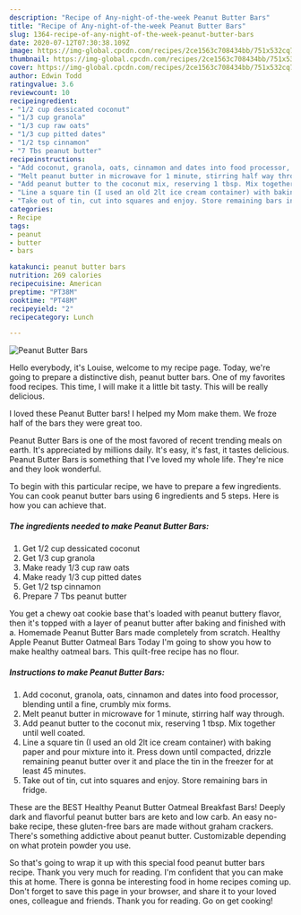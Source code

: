 ```yaml
---
description: "Recipe of Any-night-of-the-week Peanut Butter Bars"
title: "Recipe of Any-night-of-the-week Peanut Butter Bars"
slug: 1364-recipe-of-any-night-of-the-week-peanut-butter-bars
date: 2020-07-12T07:30:38.109Z
image: https://img-global.cpcdn.com/recipes/2ce1563c708434bb/751x532cq70/peanut-butter-bars-recipe-main-photo.jpg
thumbnail: https://img-global.cpcdn.com/recipes/2ce1563c708434bb/751x532cq70/peanut-butter-bars-recipe-main-photo.jpg
cover: https://img-global.cpcdn.com/recipes/2ce1563c708434bb/751x532cq70/peanut-butter-bars-recipe-main-photo.jpg
author: Edwin Todd
ratingvalue: 3.6
reviewcount: 10
recipeingredient:
- "1/2 cup dessicated coconut"
- "1/3 cup granola"
- "1/3 cup raw oats"
- "1/3 cup pitted dates"
- "1/2 tsp cinnamon"
- "7 Tbs peanut butter"
recipeinstructions:
- "Add coconut, granola, oats, cinnamon and dates into food processor, blending until a fine, crumbly mix forms."
- "Melt peanut butter in microwave for 1 minute, stirring half way through."
- "Add peanut butter to the coconut mix, reserving 1 tbsp. Mix together until well coated."
- "Line a square tin (I used an old 2lt ice cream container) with baking paper and pour mixture into it. Press down until compacted, drizzle remaining peanut butter over it and place the tin in the freezer for at least 45 minutes."
- "Take out of tin, cut into squares and enjoy. Store remaining bars in fridge."
categories:
- Recipe
tags:
- peanut
- butter
- bars

katakunci: peanut butter bars 
nutrition: 269 calories
recipecuisine: American
preptime: "PT38M"
cooktime: "PT48M"
recipeyield: "2"
recipecategory: Lunch

---
```



![Peanut Butter Bars](https://img-global.cpcdn.com/recipes/2ce1563c708434bb/751x532cq70/peanut-butter-bars-recipe-main-photo.jpg)

Hello everybody, it's Louise, welcome to my recipe page. Today, we're going to prepare a distinctive dish, peanut butter bars. One of my favorites food recipes. This time, I will make it a little bit tasty. This will be really delicious.

I loved these Peanut Butter bars! I helped my Mom make them. We froze half of the bars they were great too.

Peanut Butter Bars is one of the most favored of recent trending meals on earth. It's appreciated by millions daily. It's easy, it's fast, it tastes delicious. Peanut Butter Bars is something that I've loved my whole life. They're nice and they look wonderful.


To begin with this particular recipe, we have to prepare a few ingredients. You can cook peanut butter bars using 6 ingredients and 5 steps. Here is how you can achieve that.

<!--inarticleads1-->

##### The ingredients needed to make Peanut Butter Bars:

1. Get 1/2 cup dessicated coconut
1. Get 1/3 cup granola
1. Make ready 1/3 cup raw oats
1. Make ready 1/3 cup pitted dates
1. Get 1/2 tsp cinnamon
1. Prepare 7 Tbs peanut butter


You get a chewy oat cookie base that&#39;s loaded with peanut buttery flavor, then it&#39;s topped with a layer of peanut butter after baking and finished with a. Homemade Peanut Butter Bars made completely from scratch. Healthy Apple Peanut Butter Oatmeal Bars Today I&#39;m going to show you how to make healthy oatmeal bars. This quilt-free recipe has no flour. 

<!--inarticleads2-->

##### Instructions to make Peanut Butter Bars:

1. Add coconut, granola, oats, cinnamon and dates into food processor, blending until a fine, crumbly mix forms.
1. Melt peanut butter in microwave for 1 minute, stirring half way through.
1. Add peanut butter to the coconut mix, reserving 1 tbsp. Mix together until well coated.
1. Line a square tin (I used an old 2lt ice cream container) with baking paper and pour mixture into it. Press down until compacted, drizzle remaining peanut butter over it and place the tin in the freezer for at least 45 minutes.
1. Take out of tin, cut into squares and enjoy. Store remaining bars in fridge.


These are the BEST Healthy Peanut Butter Oatmeal Breakfast Bars! Deeply dark and flavorful peanut butter bars are keto and low carb. An easy no-bake recipe, these gluten-free bars are made without graham crackers. There&#39;s something addictive about peanut butter. Customizable depending on what protein powder you use. 

So that's going to wrap it up with this special food peanut butter bars recipe. Thank you very much for reading. I'm confident that you can make this at home. There is gonna be interesting food in home recipes coming up. Don't forget to save this page in your browser, and share it to your loved ones, colleague and friends. Thank you for reading. Go on get cooking!
